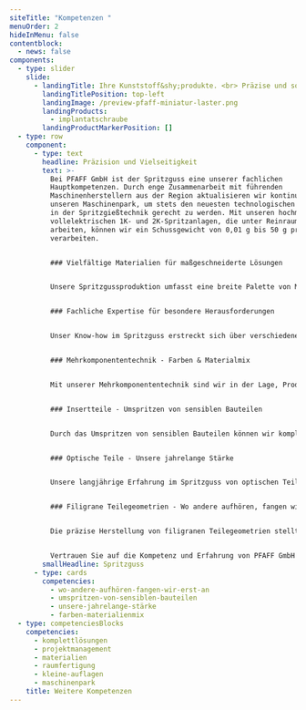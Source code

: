 ```yaml
---
siteTitle: "Kompetenzen "
menuOrder: 2
hideInMenu: false
contentblock:
  - news: false
components:
  - type: slider
    slide:
      - landingTitle: Ihre Kunststoff&shy;produkte. <br> Präzise und sofort einsatzbereit.
        landingTitlePosition: top-left
        landingImage: /preview-pfaff-miniatur-laster.png
        landingProducts:
          - implantatschraube
        landingProductMarkerPosition: []
  - type: row
    component:
      - type: text
        headline: Präzision und Vielseitigkeit
        text: >-
          Bei PFAFF GmbH ist der Spritzguss eine unserer fachlichen
          Hauptkompetenzen. Durch enge Zusammenarbeit mit führenden
          Maschinenherstellern aus der Region aktualisieren wir kontinuierlich
          unseren Maschinenpark, um stets den neuesten technologischen Standards
          in der Spritzgießtechnik gerecht zu werden. Mit unseren hochmodernen
          vollelektrischen 1K- und 2K-Spritzanlagen, die unter Reinraumklasse 7
          arbeiten, können wir ein Schussgewicht von 0,01 g bis 50 g präzise
          verarbeiten.


          ### Vielfältige Materialien für maßgeschneiderte Lösungen


          Unsere Spritzgussproduktion umfasst eine breite Palette von Materialien, darunter technische Thermoplaste wie PMMA, POM, sowie Hochleistungskunststoffe wie PEEK oder PPSU. Darüber hinaus sind wir in der Lage, Produkte aus Sondermaterialien wie PUR, TPU und Silikon-Elastomer herzustellen. Diese Materialvielfalt ermöglicht es uns, maßgeschneiderte Lösungen für die individuellen Anforderungen unserer Kunden zu entwickeln.


          ### Fachliche Expertise für besondere Herausforderungen


          Unser Know-how im Spritzguss erstreckt sich über verschiedene Spezialgebiete:


          ### Mehrkomponententechnik - Farben & Materialmix


          Mit unserer Mehrkomponententechnik sind wir in der Lage, Produkte in verschiedenen Farben oder Materialkombinationen herzustellen. Diese Technologie eröffnet neue Gestaltungsmöglichkeiten und ermöglicht innovative Produktkonzepte.


          ### Insertteile - Umspritzen von sensiblen Bauteilen


          Durch das Umspritzen von sensiblen Bauteilen können wir komplexe und hochpräzise Produkte realisieren. Dies ermöglicht eine effiziente und zuverlässige Integration von Einlegeteilen in das Endprodukt.


          ### Optische Teile - Unsere jahrelange Stärke


          Unsere langjährige Erfahrung im Spritzguss von optischen Teilen garantiert eine erstklassige Qualität und makellose Oberflächen. Wir setzen auf modernste Technologien und Verfahren, um die höchsten Ansprüche unserer Kunden zu erfüllen.


          ### Filigrane Teilegeometrien - Wo andere aufhören, fangen wir erst an


          Die präzise Herstellung von filigranen Teilegeometrien stellt besondere Anforderungen an den Spritzguss. Dank unserer fortschrittlichen Technik und unseres Expertenteams können wir auch in diesem Bereich hervorragende Ergebnisse erzielen.


          Vertrauen Sie auf die Kompetenz und Erfahrung von PFAFF GmbH im Bereich Spritzguss, um maßgeschneiderte Lösungen mit Präzision und Vielseitigkeit zu erhalten.
        smallHeadline: Spritzguss
      - type: cards
        competencies:
          - wo-andere-aufhören-fangen-wir-erst-an
          - umspritzen-von-sensiblen-bauteilen
          - unsere-jahrelange-stärke
          - farben-materialienmix
  - type: competenciesBlocks
    competencies:
      - komplettlösungen
      - projektmanagement
      - materialien
      - raumfertigung
      - kleine-auflagen
      - maschinenpark
    title: Weitere Kompetenzen
---
```

